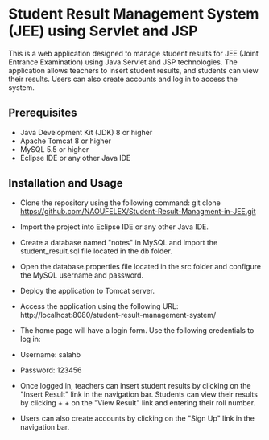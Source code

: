 # Student Result Management System (JEE) using Servlet and JSP


This is a web application designed to manage student results for JEE (Joint Entrance Examination) using Java Servlet and JSP technologies. The application allows teachers to insert student results, and students can view their results. Users can also create accounts and log in to access the system.

## Prerequisites
- Java Development Kit (JDK) 8 or higher
- Apache Tomcat 8 or higher
- MySQL 5.5 or higher
- Eclipse IDE or any other Java IDE

## Installation and Usage
- Clone the repository using the following command:
 git clone https://github.com/NAOUFELEX/Student-Result-Managment-in-JEE.git

- Import the project into Eclipse IDE or any other Java IDE.

- Create a database named "notes" in MySQL and import the student_result.sql file located in the db folder.

- Open the database.properties file located in the src folder and configure the MySQL username and password.

- Deploy the application to Tomcat server.

- Access the application using the following URL:
    http://localhost:8080/student-result-management-system/

+ The home page will have a login form. Use the following credentials to log in:

+ Username: salahb
+ Password: 123456
+ Once logged in, teachers can insert student results by clicking on the "Insert Result" link in the navigation bar. Students can view their results by clicking + + on the "View Result" link and entering their roll number.

+ Users can also create accounts by clicking on the "Sign Up" link in the navigation bar.



